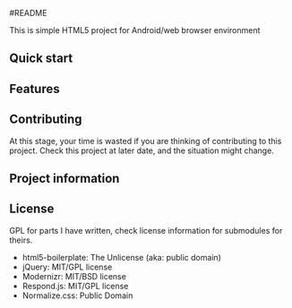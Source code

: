 #README


This is simple HTML5 project for Android/web browser environment

## Quick start

## Features

## Contributing

At this stage, your time is wasted if you are thinking of contributing to this project. Check this project at later date, and the situation might change.

## Project information



## License

GPL for parts I have written, check license information for submodules for theirs.

* html5-boilerplate: The Unlicense (aka: public domain)
* jQuery: MIT/GPL license
* Modernizr: MIT/BSD license
* Respond.js: MIT/GPL license
* Normalize.css: Public Domain